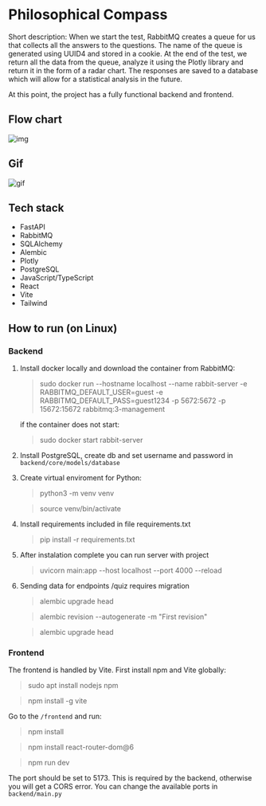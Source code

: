 # Philosophical Compass

Short description: When we start the test, RabbitMQ creates a queue for us that collects all the answers to the questions. The name of the queue is generated using UUID4 and stored in a cookie. At the end of the test, we return all the data from the queue, analyze it using the Plotly library and return it in the form of a radar chart. The responses are saved to a database which will allow for a statistical analysis in the future.

At this point, the project has a fully functional backend and frontend.

## Flow chart

![img](https://i.imgur.com/pQa7Byo.jpg)

## Gif

![gif](https://i.imgur.com/X06UsW9.gif)

## Tech stack

- FastAPI
- RabbitMQ
- SQLAlchemy
- Alembic
- Plotly
- PostgreSQL
- JavaScript/TypeScript
- React
- Vite
- Tailwind

## How to run (on Linux)

### Backend

1. Install docker locally and download the container from RabbitMQ:

    > sudo docker run --hostname localhost --name rabbit-server -e RABBITMQ_DEFAULT_USER=guest -e RABBITMQ_DEFAULT_PASS=guest1234 -p 5672:5672 -p 15672:15672 rabbitmq:3-management

    if the container does not start:

    > sudo docker start rabbit-server

2. Install PostgreSQL, create db and set username and password in `backend/core/models/database`

3. Create virtual enviroment for Python:

    > python3 -m venv venv

    > source venv/bin/activate

4. Install requirements included in file requirements.txt

    > pip install -r requirements.txt

5. After instalation complete you can run server with project

    > uvicorn main:app --host localhost --port 4000 --reload

6. Sending data for endpoints /quiz requires migration

    > alembic upgrade head

    > alembic revision --autogenerate -m "First revision" 

    > alembic upgrade head

### Frontend

The frontend is handled by Vite. First install npm and Vite globally:

> sudo apt install nodejs npm

> npm install -g vite

Go to the `/frontend` and run:

> npm install

> npm install react-router-dom@6

> npm run dev

The port should be set to 5173. This is required by the backend, otherwise you will get a CORS error. You can change the available ports in `backend/main.py`